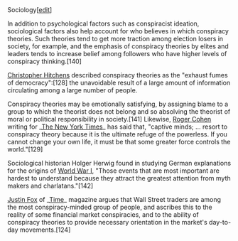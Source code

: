 ##
Sociology[[edit](/w/index.php?title=Conspiracy\_theory&action=edit&section=26
"Edit section: Sociology")]

In addition to psychological factors such as conspiracist ideation,
sociological factors also help account for who believes in which conspiracy
theories. Such theories tend to get more traction among election losers in
society, for example, and the emphasis of conspiracy theories by elites and
leaders tends to increase belief among followers who have higher levels of
conspiracy thinking.[140]

[Christopher Hitchens](/wiki/Christopher\_Hitchens "Christopher Hitchens")
described conspiracy theories as the "exhaust fumes of democracy":[128] the
unavoidable result of a large amount of information circulating among a large
number of people.

Conspiracy theories may be emotionally satisfying, by assigning blame to a
group to which the theorist does not belong and so absolving the theorist of
moral or political responsibility in society.[141] Likewise, [Roger
Cohen](/wiki/Roger\_Cohen "Roger Cohen") writing for \_[The New York
Times](/wiki/The\_New\_York\_Times "The New York Times")\_ has said that, "captive
minds; ... resort to conspiracy theory because it is the ultimate refuge of
the powerless. If you cannot change your own life, it must be that some
greater force controls the world."[129]

Sociological historian Holger Herwig found in studying German explanations for
the origins of [World War I](/wiki/World\_War\_I "World War I"), "Those events
that are most important are hardest to understand because they attract the
greatest attention from myth makers and charlatans."[142]

[Justin Fox](/wiki/Justin\_Fox "Justin Fox") of \_[Time](/wiki/Time\_\(magazine\)
"Time \(magazine\)")\_ magazine argues that Wall Street traders are among the
most conspiracy-minded group of people, and ascribes this to the reality of
some financial market conspiracies, and to the ability of conspiracy theories
to provide necessary orientation in the market's day-to-day movements.[124]
